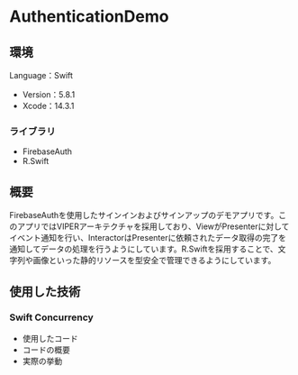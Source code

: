 # AuthenticationDemo
## 環境
Language：Swift
- Version：5.8.1
- Xcode：14.3.1
### ライブラリ
- FirebaseAuth
- R.Swift
## 概要
FirebaseAuthを使用したサインインおよびサインアップのデモアプリです。このアプリではVIPERアーキテクチャを採用しており、ViewがPresenterに対してイベント通知を行い、InteractorはPresenterに依頼されたデータ取得の完了を通知してデータの処理を行うようにしています。R.Swiftを採用することで、文字列や画像といった静的リソースを型安全で管理できるようにしています。
## 使用した技術
### Swift Concurrency
- 使用したコード
- コードの概要
- 実際の挙動
